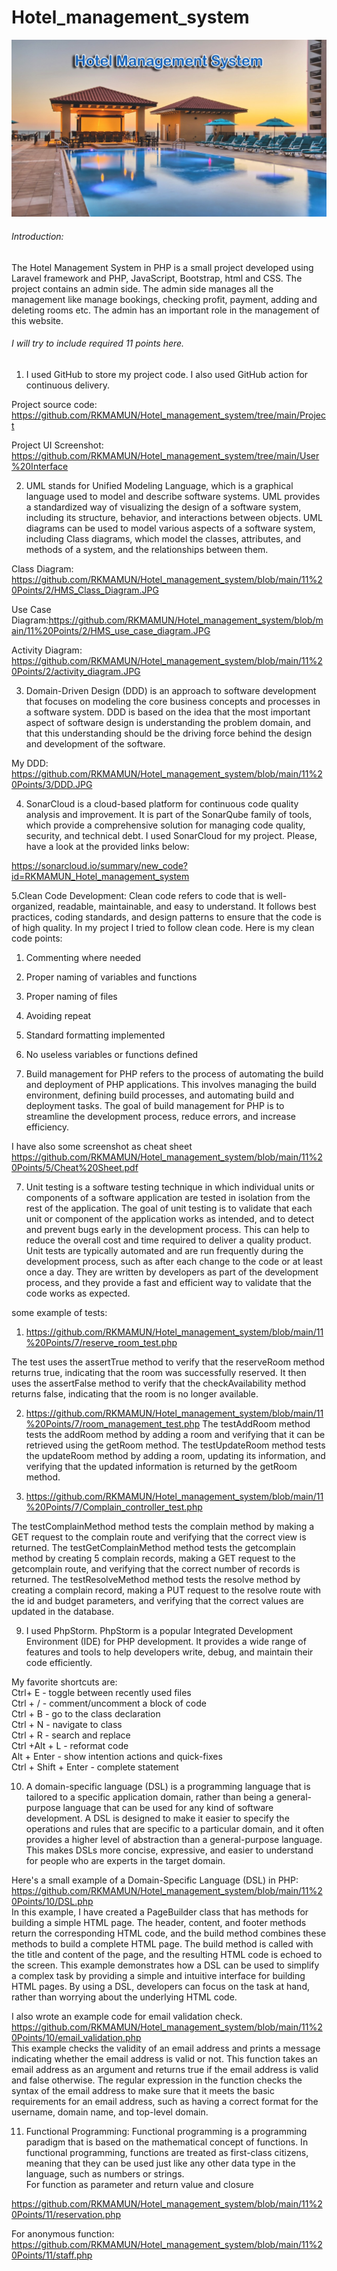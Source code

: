 # Hotel_management_system
![](cover.jpeg)

###### Introduction:
The Hotel Management System in PHP is a small project developed using Laravel framework and PHP, JavaScript, Bootstrap, html and CSS. The project contains an admin side. The admin side manages all the management like manage bookings, checking profit, payment, adding and deleting rooms etc. The admin has an important role in the management of this website.

###### I will try to include required 11 points here.

1. I used GitHub to store my project code. I also used GitHub action for continuous delivery.

Project source code: https://github.com/RKMAMUN/Hotel_management_system/tree/main/Project

Project UI Screenshot: https://github.com/RKMAMUN/Hotel_management_system/tree/main/User%20Interface




2. UML stands for Unified Modeling Language, which is a graphical language used to model and describe software systems. UML provides a standardized way of visualizing the design of a software system, including its structure, behavior, and interactions between objects. UML diagrams can be used to model various aspects of a software system, including Class diagrams, which model the classes, attributes, and methods of a system, and the relationships between them.

Class Diagram: https://github.com/RKMAMUN/Hotel_management_system/blob/main/11%20Points/2/HMS_Class_Diagram.JPG

Use Case Diagram:https://github.com/RKMAMUN/Hotel_management_system/blob/main/11%20Points/2/HMS_use_case_diagram.JPG

Activity Diagram: https://github.com/RKMAMUN/Hotel_management_system/blob/main/11%20Points/2/activity_diagram.JPG


3. Domain-Driven Design (DDD) is an approach to software development that focuses on modeling the core business concepts and processes in a software system. DDD is based on the idea that the most important aspect of software design is understanding the problem domain, and that this understanding should be the driving force behind the design and development of the software.

My DDD: https://github.com/RKMAMUN/Hotel_management_system/blob/main/11%20Points/3/DDD.JPG

4. SonarCloud is a cloud-based platform for continuous code quality analysis and improvement. It is part of the SonarQube family of tools, which provide a comprehensive solution for managing code quality, security, and technical debt. I used SonarCloud for my project. Please, have a look at the provided links below:

https://sonarcloud.io/summary/new_code?id=RKMAMUN_Hotel_management_system

5.Clean Code Development: Clean code refers to code that is well-organized, readable, maintainable, and easy to understand. It follows best practices, coding standards, and design patterns to ensure that the code is of high quality.
In my project I tried to follow clean code.
Here is my clean code points:
 1. Commenting where needed
 2. Proper naming of variables and functions
 3. Proper naming of files
 4. Avoiding repeat
 5. Standard formatting implemented
 6. No useless variables or functions defined

7. Build management for PHP refers to the process of automating the build and deployment of PHP applications. This involves managing the build environment, defining build processes, and automating build and deployment tasks. The goal of build management for PHP is to streamline the development process, reduce errors, and increase efficiency.



I have also some screenshot as cheat sheet
https://github.com/RKMAMUN/Hotel_management_system/blob/main/11%20Points/5/Cheat%20Sheet.pdf



7. Unit testing is a software testing technique in which individual units or components of a software application are tested in isolation from the rest of the application. The goal of unit testing is to validate that each unit or component of the application works as intended, and to detect and prevent bugs early in the development process. This can help to reduce the overall cost and time required to deliver a quality product.
Unit tests are typically automated and are run frequently during the development process, such as after each change to the code or at least once a day. They are written by developers as part of the development process, and they provide a fast and efficient way to validate that the code works as expected.

some example of tests:
1. https://github.com/RKMAMUN/Hotel_management_system/blob/main/11%20Points/7/reserve_room_test.php
 
The test uses the assertTrue method to verify that the reserveRoom method returns true, indicating that the room was successfully reserved. It then uses the    assertFalse method to verify that the checkAvailability method returns false, indicating that the room is no longer available.

2. https://github.com/RKMAMUN/Hotel_management_system/blob/main/11%20Points/7/room_management_test.php
The testAddRoom method tests the addRoom method by adding a room and verifying that it can be retrieved using the getRoom method.
The testUpdateRoom method tests the updateRoom method by adding a room, updating its information, and verifying that the updated information is returned by the getRoom method.

3. https://github.com/RKMAMUN/Hotel_management_system/blob/main/11%20Points/7/Complain_controller_test.php

The testComplainMethod method tests the complain method by making a GET request to the complain route and verifying that the correct view is returned.
The testGetComplainMethod method tests the getcomplain method by creating 5 complain records, making a GET request to the getcomplain route, and verifying that the correct number of records is returned.
The testResolveMethod method tests the resolve method by creating a complain record, making a PUT request to the resolve route with the id and budget parameters, and verifying that the correct values are updated in the database.






9. I used PhpStorm. PhpStorm is a popular Integrated Development Environment (IDE) for PHP development. It provides a wide range of features and tools to help developers write, debug, and maintain their code efficiently.

My favorite shortcuts are:<br />
Ctrl+ E - toggle between recently used files<br />
Ctrl + / - comment/uncomment a block of code<br />
Ctrl + B - go to the class declaration<br />
Ctrl + N - navigate to class<br />
Ctrl + R - search and replace<br />
Ctrl +Alt + L - reformat code<br />
Alt + Enter - show intention actions and quick-fixes<br />
Ctrl + Shift + Enter - complete statement<br />

10. A domain-specific language (DSL) is a programming language that is tailored to a specific application domain, rather than being a general-purpose language that can be used for any kind of software development. A DSL is designed to make it easier to specify the operations and rules that are specific to a particular domain, and it often provides a higher level of abstraction than a general-purpose language. This makes DSLs more concise, expressive, and easier to understand for people who are experts in the target domain.<br/>

Here's a small example of a Domain-Specific Language (DSL) in PHP:<br/>
https://github.com/RKMAMUN/Hotel_management_system/blob/main/11%20Points/10/DSL.php<br/>
In this example, I have created a PageBuilder class that has methods for building a simple HTML page. The header, content, and footer methods return the corresponding HTML code, and the build method combines these methods to build a complete HTML page. The build method is called with the title and content of the page, and the resulting HTML code is echoed to the screen.
This example demonstrates how a DSL can be used to simplify a complex task by providing a simple and intuitive interface for building HTML pages. By using a DSL, developers can focus on the task at hand, rather than worrying about the underlying HTML code.

I also wrote an example code for email validation check.<br/>
https://github.com/RKMAMUN/Hotel_management_system/blob/main/11%20Points/10/email_validation.php <br/>
This example checks the validity of an email address and prints a message indicating whether the email address is valid or not. This function takes an email address as an argument and returns true if the email address is valid and false otherwise. The regular expression in the function checks the syntax of the email address to make sure that it meets the basic requirements for an email address, such as having a correct format for the username, domain name, and top-level domain.




11. Functional Programming: Functional programming is a programming paradigm that is based on the mathematical concept of functions. In functional programming, functions are treated as first-class citizens, meaning that they can be used just like any other data type in the language, such as numbers or strings.<br/>
For function as parameter and return value and closure<br/>

https://github.com/RKMAMUN/Hotel_management_system/blob/main/11%20Points/11/reservation.php

For anonymous function:<br/>
https://github.com/RKMAMUN/Hotel_management_system/blob/main/11%20Points/11/staff.php
